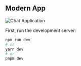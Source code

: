 ## Modern App

![Chat Application](https://i.ibb.co/sbSHWH0/Thumbnail-1.png)

First, run the development server:

```bash
npm run dev
# or
yarn dev
# or
pnpm dev
```
